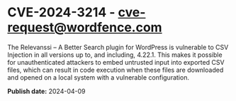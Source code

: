 # CVE-2024-3214 - cve-request@wordfence.com

The Relevanssi – A Better Search plugin for WordPress is vulnerable to CSV Injection in all versions up to, and including, 4.22.1. This makes it possible for unauthenticated attackers to embed untrusted input into exported CSV files, which can result in code execution when these files are downloaded and opened on a local system with a vulnerable configuration.

**Publish date:** 2024-04-09
